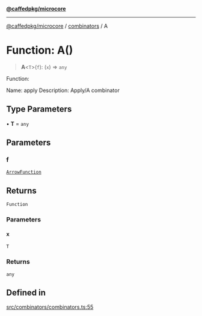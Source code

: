 [**@caffedpkg/microcore**](../../../README.md)

***

[@caffedpkg/microcore](../../../globals.md) / [combinators](../README.md) / A

# Function: A()

> **A**\<`T`\>(`f`): (`x`) => `any`

Function:

Name: apply
Description: Apply/A combinator

## Type Parameters

• **T** = `any`

## Parameters

### f

[`ArrowFunction`](../../../type-aliases/ArrowFunction.md)

## Returns

`Function`

### Parameters

#### x

`T`

### Returns

`any`

## Defined in

[src/combinators/combinators.ts:55](https://github.com/caffed/microcore/blob/3444f5042af4893783a848f270124aa74f8db032/src/combinators/combinators.ts#L55)
